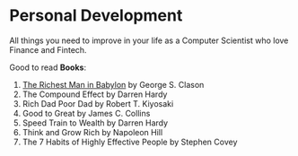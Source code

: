 # Personal Development
All things you need to improve in your life as a Computer Scientist who love Finance and Fintech.

Good to read **Books**:
1. [The Richest Man in Babylon](https://github.com/su6i/PersonalDevelopment/blob/master/Books/TheRichestManInBabylon/TheRichestManInBabylon.pdf) by George S. Clason     
2. The Compound Effect by Darren Hardy     
3. Rich Dad Poor Dad by Robert T. Kiyosaki    
4. Good to Great by James C. Collins
5. Speed Train to Wealth by Darren Hardy
6. Think and Grow Rich by Napoleon Hill 
7. The 7 Habits of Highly Effective People by Stephen Covey
